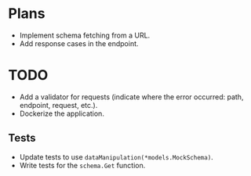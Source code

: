 # Plans
- Implement schema fetching from a URL.
- Add response cases in the endpoint.

# TODO
- Add a validator for requests (indicate where the error occurred: path, endpoint, request, etc.).
- Dockerize the application.

## Tests
- Update tests to use `dataManipulation(*models.MockSchema)`.
- Write tests for the `schema.Get` function.